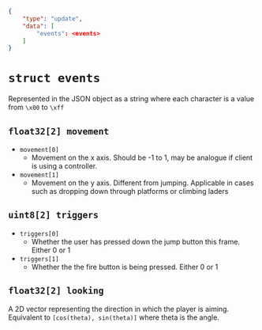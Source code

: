 ```json
{
    "type": "update",
    "data": [
        "events": <events>
    ]
}
```

# `struct events`
Represented in the JSON object as a string where each character is a value from `\x00` to `\xff`
## `float32[2] movement`

- `movement[0]`
  - Movement on the x axis. Should be -1 to 1, may be analogue if client is using a controller.
- `movement[1]`
  - Movement on the y axis. Different from jumping. Applicable in cases such as dropping down through platforms or climbing laders

## `uint8[2] triggers`
- `triggers[0]`
  - Whether the user has pressed down the jump button this frame. Either 0 or 1
- `triggers[1]`
  - Whether the the fire button is being pressed. Either 0 or 1


## `float32[2] looking`

A 2D vector representing the direction in which the player is aiming.
Equivalent to `[cos(theta), sin(theta)]` where theta is the angle.